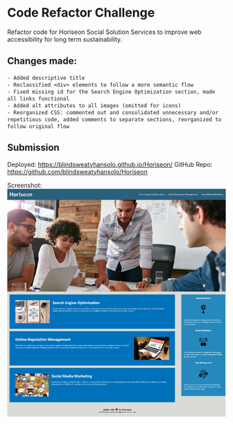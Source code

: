 # Code Refactor Challenge

Refactor code for Horiseon Social Solution Services to improve web accessibility for long term sustainability. 

## Changes made:
```
- Added descriptive title
- Reclassified <div> elements to follow a more semantic flow
- Fixed missing id for the Search Engine Optimization section, made all links functional
- Added alt attributes to all images (omitted for icons)
- Reorganized CSS: commented out and consolidated unnecessary and/or repetitious code, added comments to separate sections, reorganized to follow original flow
```


## Submission

Deployed: https://blindsweatyhansolo.github.io/Horiseon/
GitHub Repo: https://github.com/blindsweatyhansolo/Horiseon

Screenshot:
![image](https://github.com/blindsweatyhansolo/Horiseon/blob/main/assets/images/blindsweatyhansolo.github.io_Horiseon_.png)
